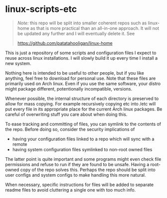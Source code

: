 # linux-scripts-etc

> *Note:* this repo will be split into smaller coherent repos such as linux-home
as that is more practical than an all-in-one approach. It will not be updated any
further and I will eventually delete it. See
>
> https://github.com/patatahooligan/linux-home

This is just a repository of some scripts and configuration files I expect to
reuse across linux installations. I will slowly build it up every time I
install a new system.

Nothing here is intended to be useful to other people, but if you like anything,
feel free to download for personal use. Note that these files are primarily used
on Arch linux. Even if you use the same software, your distro might package
different, potentionally incompatible, versions.

Whenever possible, the internal structure of each directory is preserved to
allow for mass copying. For example recursively copying etc into /etc will put
every file in its appropriate place for the current Arch linux packages. Be
careful of overwriting stuff you care about when doing this.

To ease tracking and committing of files, you can symlink to the contents of the
repo. Before doing so, consider the security implications of

  * having your configuration files linked to a repo which will sync with a remote
  * having system configuration files symlinked to non-root owned files

The latter point is quite important and some programs might even check file
permissions and refuse to run if they are found to be unsafe. Having a root-owned
copy of the repo solves this. Perhaps the repo should be split into user configs
and system configs to make handling this more natural.

When necessary, specific instructions for files will be added to separate readme
files to avoid cluttering a single one with too much info.

